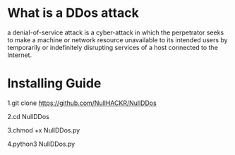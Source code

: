 # What is a DDos attack
a denial-of-service attack is a cyber-attack in which the perpetrator seeks to make a machine or network resource unavailable to its intended users by temporarily or indefinitely disrupting services of a host connected to the Internet.
# Installing Guide
1.git clone https://github.com/NullHACKR/NullDDos

2.cd NullDDos

3.chmod +x NullDDos.py

4.python3 NullDDos.py



